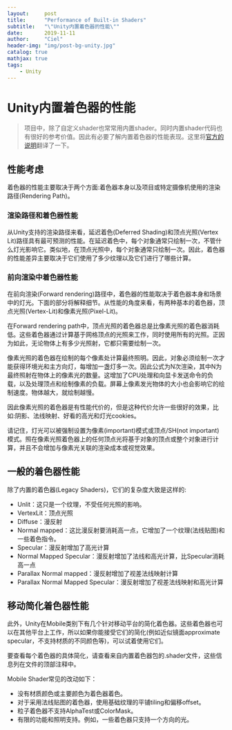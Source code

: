 ```yaml
---
layout:     post
title:      "Performance of Built-in Shaders"
subtitle:   "\"Unity内置着色器的性能\""
date:       2019-11-11
author:     "Ciel"
header-img: "img/post-bg-unity.jpg"
catalog: true
mathjax: true
tags:
    - Unity
---
```


#  Unity内置着色器的性能 

> 项目中，除了自定义shader也常常用内置shader。同时内置shader代码也有很好的参考价值。因此有必要了解内置着色器的性能表现。这里将[官方的说明](https://docs.unity3d.com/Manual/shader-Performance.html)翻译了一下。

## 性能考虑

着色器的性能主要取决于两个方面:着色器本身以及项目或特定摄像机使用的渲染路径(Rendering Path)。

### 渲染路径和着色器性能

从Unity支持的渲染路径来看，延迟着色(Deferred Shading)和顶点光照(Vertex Lit)路径具有最可预测的性能。在延迟着色中，每个对象通常只绘制一次，不管什么灯光影响它。类似地，在顶点光照中，每个对象通常只绘制一次。因此，着色器的性能差异主要取决于它们使用了多少纹理以及它们进行了哪些计算。

### 前向渲染中着色器性能

在前向渲染(Forward rendering)路径中，着色器的性能取决于着色器本身和场景中的灯光。下面的部分将解释细节。从性能的角度来看，有两种基本的着色器，顶点光照(Vertex-Lit)和像素光照(Pixel-Lit)。

在Forward rendering path中，顶点光照的着色器总是比像素光照的着色器消耗低。这些着色器通过计算基于网格顶点的光照来工作，同时使用所有的光照。正因为如此，无论物体上有多少光照射，它都只需要绘制一次。

像素光照的着色器在绘制的每个像素处计算最终照明。因此，对象必须绘制一次才能获得环境光和主方向灯，每增加一盏灯多一次。因此公式为N次渲染，其中N为最终照射在物体上的像素光的数量。这增加了CPU处理和向显卡发送命令的负载，以及处理顶点和绘制像素的负载。屏幕上像素发光物体的大小也会影响它的绘制速度。物体越大，就绘制越慢。

因此像素光照的着色器是有性能代价的，但是这种代价允许一些很好的效果，比如:阴影、法线映射、好看的高光和灯光cookies。

请记住，灯光可以被强制设置为像素(important)模式或顶点/SH(not important)模式。照在像素光照着色器上的任何顶点光将基于对象的顶点或整个对象进行计算，并且不会增加与像素光关联的渲染成本或视觉效果。

##  一般的着色器性能 

除了内置的着色器(Legacy Shaders)，它们的复杂度大致是这样的:

- Unlit：这只是一个纹理，不受任何光照的影响。
- VertexLit：顶点光照
- Diffuse：漫反射
- Normal mapped：这比漫反射要消耗高一点，它增加了一个纹理(法线贴图)和一些着色指令。
- Specular：漫反射增加了高光计算
- Normal Mapped Specular：漫反射增加了法线和高光计算，比Specular消耗高一点
- Parallax Normal mapped：漫反射增加了视差法线映射计算
- Parallax Normal Mapped Specular：漫反射增加了视差法线映射和高光计算

## 移动简化着色器性能

此外，Unity在Mobile类别下有几个针对移动平台的简化着色器。这些着色器也可以在其他平台上工作，所以如果你能接受它们的简化(例如近似镜面approximate specular，不支持材质的不同颜色等)，可以试着使用它们。

要查看每个着色器的具体简化，请查看来自内置着色器包的.shader文件，这些信息列在文件的顶部注释中。

Mobile Shader常见的改动如下：

- 没有材质颜色或主要颜色为着色器着色。
- 对于采用法线贴图的着色器，使用基础纹理的平铺tiling和偏移offset。
- 粒子着色器不支持AlphaTest或ColorMask。
- 有限的功能和照明支持。例如，一些着色器只支持一个方向的光。